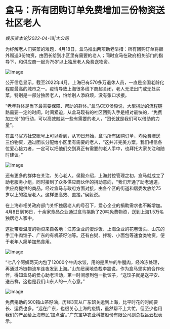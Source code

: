 # 盒马：所有团购订单免费增加三份物资送社区老人

*娱乐资本论|2022-04-18|大公司*

为纾解老人们买菜的难题，4月18日，盒马推出两项助老举措：所有团购订单将额外赠送3份物资，由团长给到小区里有需要的老人；同时盒马在政府相关部门的指导下，和供应商一起为75岁以上独居老人免费送物资。

![Image](http://static.ylzbl.com/uploads/ueditor/php/upload/image/20220418/1650270332541558.png)

公开信息显示，截至2022年4月，上海已有570多万退休人员，一直是全国老龄化程度最高的城市之一。疫情导致上海很多线下商超关闭，老人无法出门或无处买菜，特别是一部分独居老人，怕给别人添麻烦，没有张口求援。

“老年群体是当下最需要保障、帮助的群体。”盒马CEO侯毅说，大型捐助的流程链路需要一定的时间，时间紧迫，从盒马现有的社区团购入手是相对最快的，“免费加三份”的行动，可以高效触达一些有需要的老人，“团长就是我们可以借助的力量”。

在盒马官方社交账号上可以看到，从19日开始，盒马所有团购订单，均免费赠送三份物资，通过团长分配给小区里有需要的老人，“这并非完美方案。我们相信各位爱心接力者，一定可以把他们交到真正有需要的老人手中，也拜托大家关注和随时建议。”

![Image](http://static.ylzbl.com/uploads/ueditor/php/upload/image/20220418/1650270339964949.png)

还有更多的群体在关注、关心老人。侯毅介绍，上海封控管理之初，盒马就成立了助老服务小组，同时接到了众多供应商伙伴的捐助意向，“我们开通了助老通道，供应商提供的商品，经过盒马与政府方面对接，由各个区的街道和居委发放给75岁以上的独居老人。这样更高效、直接。”侯毅说。

在上海市相关政府部门关怀独居老人的号召下，爱心企业的捐助需求也不断增加。4月8日到16日，十余家食品企业通过盒马捐助了20吨免费物资，送到上海1.5万名独居老人家中。

这批带着温度的物资来自各地：江苏企业的蛋炒饭、上海企业的花卷馒头、山东的手工牛肉饺子、广东的有机茶籽油等。还有白粥、拌粉、小面包等速食类物资，便于老年人简单加热食用。

![Image](http://static.ylzbl.com/uploads/ueditor/php/upload/image/20220418/1650270395387588.png)

“七八个阿姨两天内包了12000个牛肉水饺，用的是黑牛的牛腿肉，经冷冻处理，再通过冷链物流车连夜发到上海。”山东纽澜地总裁李震说，作为盒马坚实的合作伙伴，得知盒马的爱心助老活动，第一时间想到包一批饺子，“送饺子就是送平安、送吉祥，这也是我们山东人的一点心意。”

![Image](http://static.ylzbl.com/uploads/ueditor/php/upload/image/20220418/1650270407658120.png)

免费捐助的500箱山茶籽油，历经3天从广东韶关运到上海，比平时花的时间要长、运费也多。“远在广东，也很关心上海的疫情，虽然帮不上大忙，但至少也用我们的产品给上海市民‘加点油’。”广东宝华农业科技股份有限公司副总裁吕云松表示。

